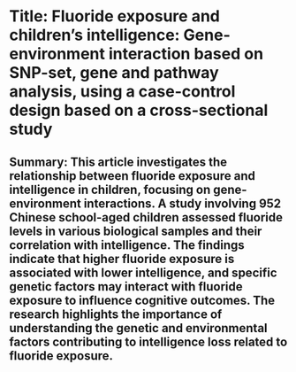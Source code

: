 # Title: Fluoride exposure and children’s intelligence: Gene-environment interaction based on SNP-set, gene and pathway analysis, using a case-control design based on a cross-sectional study

## Summary: This article investigates the relationship between fluoride exposure and intelligence in children, focusing on gene-environment interactions. A study involving 952 Chinese school-aged children assessed fluoride levels in various biological samples and their correlation with intelligence. The findings indicate that higher fluoride exposure is associated with lower intelligence, and specific genetic factors may interact with fluoride exposure to influence cognitive outcomes. The research highlights the importance of understanding the genetic and environmental factors contributing to intelligence loss related to fluoride exposure.